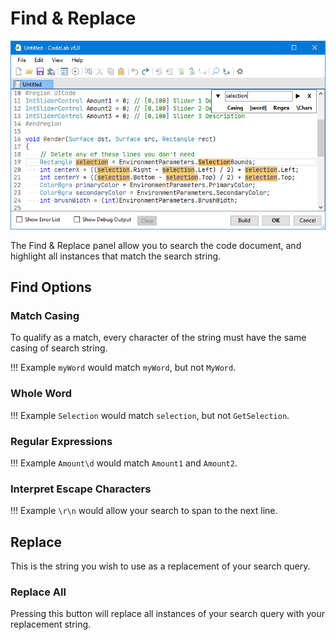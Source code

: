 # Find & Replace

![Find & Replace](img/findAndReplace.png)

The Find & Replace panel allow you to search the code document, and highlight all instances that match the search string.

## Find Options

### Match Casing

To qualify as a match, every character of the string must have the same casing of search string.

!!! Example
    `myWord` would match `myWord`, but not `MyWord`.

### Whole Word

!!! Example
    `Selection` would match `selection`, but not `GetSelection`.

### Regular Expressions

!!! Example
    `Amount\d` would match `Amount1` and `Amount2`.

### Interpret Escape Characters

!!! Example
    `\r\n` would allow your search to span to the next line.

## Replace

This is the string you wish to use as a replacement of your search query.

### Replace All

Pressing this button will replace all instances of your search query with your replacement string.
